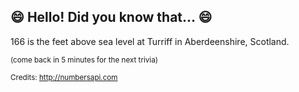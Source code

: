 ## :smile: Hello! Did you know that... :smile:
166 is the feet above sea level at Turriff in Aberdeenshire, Scotland.

<sup>(come back in 5 minutes for the next trivia)</sup>


<sup>Credits: http://numbersapi.com</sup>
